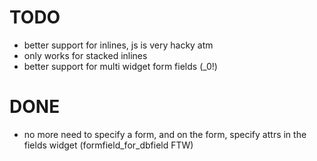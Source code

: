 # TODO #

- better support for inlines, js is very hacky atm
- only works for stacked inlines
- better support for multi widget form fields (_0!)


# DONE #

- no more need to specify a form, and on the form, specify attrs in the fields widget (formfield_for_dbfield FTW)
